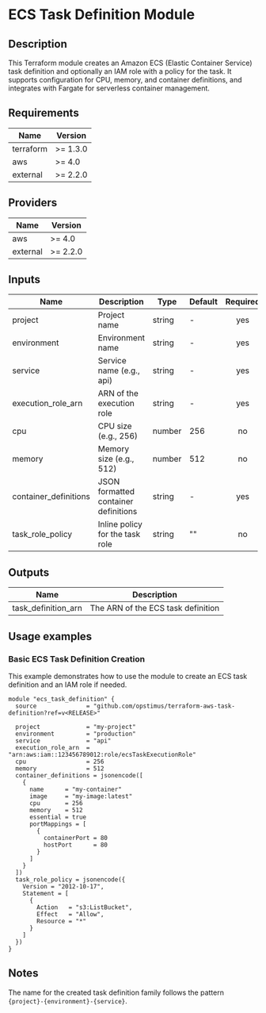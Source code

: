 # ECS Task Definition Module

## Description

This Terraform module creates an Amazon ECS (Elastic Container Service) task definition and optionally an IAM role with a policy for the task. It supports configuration for CPU, memory, and container definitions, and integrates with Fargate for serverless container management.

## Requirements

| Name      | Version   |
|-----------|-----------|
| terraform | >= 1.3.0  |
| aws       | >= 4.0    |
| external | >= 2.2.0 |

## Providers

| Name | Version |
|------|---------|
| aws  | >= 4.0  |
| external | >= 2.2.0 |

## Inputs

| Name                   | Description                             | Type   | Default | Required |
|------------------------|-----------------------------------------|--------|---------|:--------:|
| project                | Project name                           | string | -       |   yes    |
| environment            | Environment name                       | string | -       |   yes    |
| service                | Service name (e.g., api)               | string | -       |   yes    |
| execution_role_arn     | ARN of the execution role              | string | -       |   yes    |
| cpu                    | CPU size (e.g., 256)                   | number | 256     |    no    |
| memory                 | Memory size (e.g., 512)                | number | 512     |    no    |
| container_definitions  | JSON formatted container definitions   | string | -       |   yes    |
| task_role_policy       | Inline policy for the task role        | string | ""      |    no    |

## Outputs

| Name                  | Description                        |
|-----------------------|------------------------------------|
| task_definition_arn   | The ARN of the ECS task definition  |

## Usage examples

### Basic ECS Task Definition Creation

This example demonstrates how to use the module to create an ECS task definition and an IAM role if needed.

```hcl
module "ecs_task_definition" {
  source              = "github.com/opstimus/terraform-aws-task-definition?ref=v<RELEASE>"
  
  project             = "my-project"
  environment         = "production"
  service             = "api"
  execution_role_arn  = "arn:aws:iam::123456789012:role/ecsTaskExecutionRole"
  cpu                 = 256
  memory              = 512
  container_definitions = jsonencode([
    {
      name      = "my-container"
      image     = "my-image:latest"
      cpu       = 256
      memory    = 512
      essential = true
      portMappings = [
        {
          containerPort = 80
          hostPort      = 80
        }
      ]
    }
  ])
  task_role_policy = jsonencode({
    Version = "2012-10-17",
    Statement = [
      {
        Action   = "s3:ListBucket",
        Effect   = "Allow",
        Resource = "*"
      }
    ]
  })
}
```

## Notes

The name for the created task definition family follows the pattern `{project}-{environment}-{service}`.
